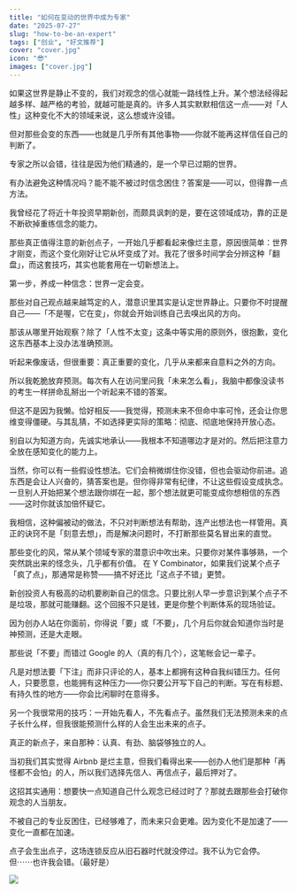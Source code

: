```yaml
---
title: "如何在变动的世界中成为专家"
date: "2025-07-27"
slug: "how-to-be-an-expert"
tags: ["创业", "好文推荐"]
cover: "cover.jpg"
icon: "😎"
images: ["cover.jpg"]
---
```

如果这世界是静止不变的，我们对观念的信心就能一路线性上升。某个想法经得起越多样、越严格的考验，就越可能是真的。许多人其实默默相信这一点——对「人性」这种变化不大的领域来说，这么想或许没错。



但对那些会变的东西——也就是几乎所有其他事物——你就不能再这样信任自己的判断了。



专家之所以会错，往往是因为他们精通的，是一个早已过期的世界。



有办法避免这种情况吗？能不能不被过时信念困住？答案是——可以，但得靠一点方法。



我曾经花了将近十年投资早期新创，而颇具讽刺的是，要在这领域成功，靠的正是不断砍掉重练信念的能力。



那些真正值得注意的新创点子，一开始几乎都看起来像烂主意，原因很简单：世界才刚变，而这个变化刚好让它从坏变成了对。我花了很多时间学会分辨这种「翻盘」，而这套技巧，其实也能套用在一切新想法上。



第一步，养成一种信念：世界一定会变。



那些对自己观点越来越笃定的人，潜意识里其实是认定世界静止。只要你不时提醒自己——「不是喔，它在变」，你就会开始训练自己去嗅出风的方向。



那该从哪里开始观察？除了「人性不太变」这条中等实用的原则外，很抱歉，变化这东西基本上没办法准确预测。



听起来像废话，但很重要：真正重要的变化，几乎从来都来自意料之外的方向。



所以我乾脆放弃预测。每次有人在访问里问我「未来怎么看」，我脑中都像没读书的考生一样拼命乱掰出一个听起来不错的答案。



但这不是因为我懒。恰好相反——我觉得，预测未来不但命中率可怜，还会让你思维变得僵硬。与其乱猜，不如选择更实际的策略：彻底、彻底地保持开放心态。



别自以为知道方向，先诚实地承认——我根本不知道哪边才是对的。然后把注意力全放在感知变化的能力上。



当然，你可以有一些假设性想法。它们会稍微绑住你没错，但也会驱动你前进。追东西是会让人兴奋的，猜答案也是。但你得非常有纪律，不让这些假设变成执念。
一旦别人开始把某个想法跟你绑在一起，那个想法就更可能变成你想相信的东西——这时你就该加倍怀疑它。



我相信，这种偏被动的做法，不只对判断想法有帮助，连产出想法也一样管用。真正的诀窍不是「刻意去想」，而是解决问题时，不打断那些莫名冒出来的直觉。



那些变化的风，常从某个领域专家的潜意识中吹出来。只要你对某件事够熟，一个突然跳出来的怪念头，几乎都有价值。
在 Y Combinator，如果我们说某个点子「疯了点」，那通常是称赞——搞不好还比「这点子不错」更赞。



新创投资人有极高的动机要刷新自己的信念。只要比别人早一步意识到某个点子不是垃圾，那就可能赚翻。这个回报不只是钱，更是你整个判断体系的现场验证。



因为创办人站在你面前，你得说「要」或「不要」，几个月后你就会知道你当时是神预测，还是大走眼。



那些说「不要」而错过 Google 的人（真的有几个），这笔帐会记一辈子。



凡是对想法要「下注」而非只评论的人，基本上都拥有这种自我纠错压力。任何人，只要愿意，也能拥有这种压力——你只要公开写下自己的判断。写在有标题、有持久性的地方——你会比闲聊时在意得多。



另一个我很常用的技巧：一开始先看人，不先看点子。虽然我们无法预测未来的点子长什么样，但我很能预测什么样的人会生出未来的点子。



真正的新点子，来自那种：认真、有劲、脑袋够独立的人。



当初我们其实觉得 Airbnb 是烂主意，但我们看得出来——创办人他们是那种「再怪都不会怕」的人，所以我们选择先信人、再信点子，最后押对了。



这招其实通用：想要快一点知道自己什么观念已经过时了？那就去跟那些会打破你观念的人当朋友。



不被自己的专业反困住，已经够难了，而未来只会更难。因为变化不是加速了——变化一直都在加速。



点子会生出点子，这场连锁反应从旧石器时代就没停过。我不认为它会停。
但⋯⋯也许我会错。（最好是）




![](https://prod-files-secure.s3.us-west-2.amazonaws.com/112d0858-5090-4d34-a606-b75eb8d65fd2/46476355-9cf3-4e99-9b7a-3531bc426380/1000202064.png?X-Amz-Algorithm=AWS4-HMAC-SHA256&X-Amz-Content-Sha256=UNSIGNED-PAYLOAD&X-Amz-Credential=ASIAZI2LB466VQDJAUV6%2F20250903%2Fus-west-2%2Fs3%2Faws4_request&X-Amz-Date=20250903T101253Z&X-Amz-Expires=3600&X-Amz-Security-Token=IQoJb3JpZ2luX2VjENn%2F%2F%2F%2F%2F%2F%2F%2F%2F%2FwEaCXVzLXdlc3QtMiJIMEYCIQCSVDqOW7eGyF8V4%2BKIVf8Di1bMk1TNSeGoA42tmk%2FxcQIhAJj%2BR5iF8fE3EaUTzG30bjMFJi%2FjYe6e38qq70WqAcdsKv8DCEIQABoMNjM3NDIzMTgzODA1IgyboOQjWJiu4WVb7u4q3AOZTXvecVc9aSIENHvnwq0Rq4KDL0htMwkdxKESwns0gZyHvScXRAdttbquzLeaEq9XNuMTEiwZ4tzSVWMW1gDtflY2JO0J1%2FiE1fT2n4%2FuX9lV8eVzQyiAXVdtCO0ZEBNOTBTEL3yujNwflS7Gul8jJ0POaX3SKP9gtIm8jYCPcmLscXXUkwzA9D4KtJYot3HxTNnoIWgboxSNv%2FtdaQIPfTsunJBn99js9I0HRbgcPBEq2Of9vVBqJhTeDBtYgauYLFwv%2FjAVfYZhcDEABITQ5IgX9n%2FkZSbb3aPG0a1IYlmDqjwVFeFGWcXKqgHA%2BiTrEM%2F%2BtNX3a23zrPTpuJeSO0lEBBlYZm0Y07nHXB%2Ffa%2BWO8hKVc3AdgfPDoTV%2Fa9WSY0Z8S9LtBT1yhJmSjTEluHFa8zVpyegvO%2BLYugBNbW1otCPF0KEly35eP8NzSFPXOU%2Bq1RDcDUwOg16E%2FsEWXuGSEkZhcIHNawKodf7ISRAmBJcn0wIIduyn4aiCBD6rcMkoemlnCBIvkM0vGNXDfDJnCJ4F%2FPhyLbRDIi3W%2FxpxPVHPCHYs0bGyZOiwyhVP%2FSa8I93MSNdDd3M%2FYpbmEOqp8hRYbBjNnrhMHusXxht37fzdVvzL%2BAWMujC2huDFBjqkAeLsZYXrjGU78CSoJx%2FoVsvh7Ggh2SIJmxubvce3kfL8iruuhvOE2NmdryrxxYBOvIJiMu2ezOl8pFRNy5MC60ZStUfePSZruJKLoVx8mpPppuekE4W1rv0SAK8kFc7gEhfqsIpN0smJ2Yv9GtFVWlY2fJK4ed1k7jOllGmM6olqEXobZH2zW022XNs0iQ1OTv8hmTI9Ry3H4GRLwvkugaLDlQ40&X-Amz-Signature=0a161a27c4a8d991745cc9f48938b0330cbfa771cfdfae82b5fec070465767d4&X-Amz-SignedHeaders=host&x-amz-checksum-mode=ENABLED&x-id=GetObject)

